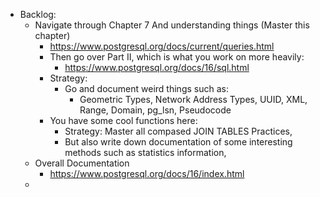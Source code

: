 - Backlog:
	- Navigate through Chapter 7 And understanding things (Master this chapter)
		- https://www.postgresql.org/docs/current/queries.html
		- Then go over Part II, which is what you work on more heavily:
			- https://www.postgresql.org/docs/16/sql.html
		- Strategy:
			- Go and document weird things such as:
				- Geometric Types, Network Address Types, UUID, XML, Range, Domain, pg_lsn, Pseudocode
		- You have some cool functions here:
			- Strategy: Master all compased JOIN TABLES Practices,
			- But also write down documentation of some interesting methods such as statistics information,
	- Overall Documentation
		- https://www.postgresql.org/docs/16/index.html
	-